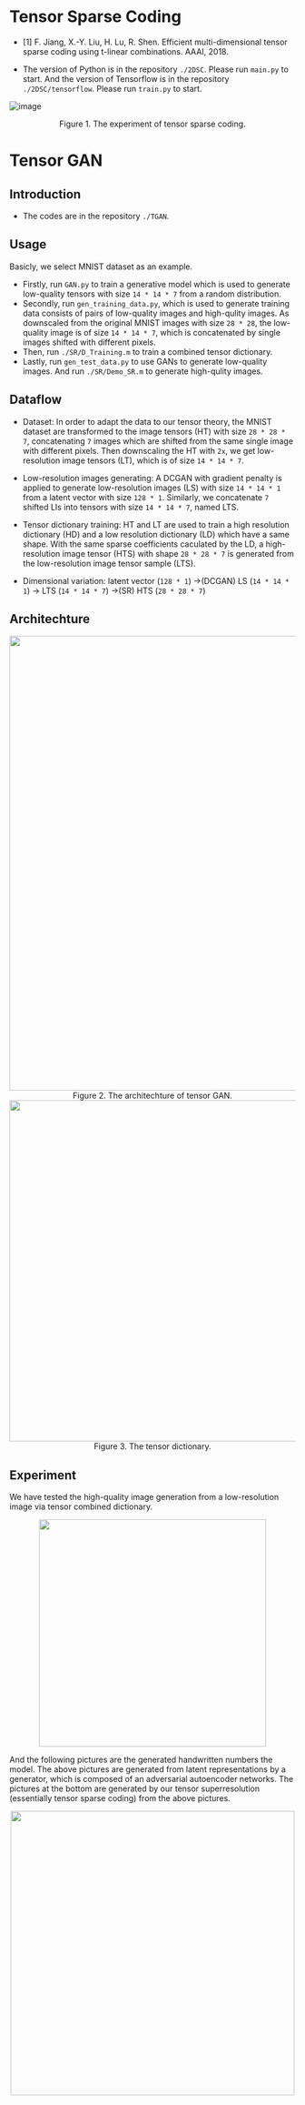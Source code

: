 # Tensor Sparse Coding

- [1] F. Jiang, X.-Y. Liu, H. Lu, R. Shen. Efficient multi-dimensional tensor sparse coding using t-linear combinations. AAAI, 2018.

- The version of Python is in the repository `./2DSC`. Please run `main.py` to start. And the version of Tensorflow is in the repository `./2DSC/tensorflow`. Please run `train.py` to start. 

![image](https://github.com/hust512/Tensor-GAN/blob/master/pics/balloon_sc_result.png)

<div align=center>Figure 1. The experiment of tensor sparse coding.</div>

# Tensor GAN

## Introduction
- The codes are in the repository `./TGAN`.

## Usage
Basicly, we select MNIST dataset as an example.
- Firstly, run `GAN.py` to train a generative model which is used to generate low-quality tensors with size `14 * 14 * 7` from a random distribution. 
- Secondly, run `gen_training_data.py`, which is used to generate training data consists of pairs of low-quality images and high-qulity images. As downscaled from the original MNIST images with size `28 * 28`, the low-quality image is of size `14 * 14 * 7`, which is concatenated by single images shifted with different pixels. 
- Then, run `./SR/D_Training.m` to train a combined tensor dictionary.
- Lastly, run `gen_test_data.py` to use GANs to generate low-quality images. And run `./SR/Demo_SR.m` to generate high-qulity images.

## Dataflow
- Dataset: In order to adapt the data to our tensor theory, the MNIST dataset are transformed to the image tensors (HT) with size `28 * 28 * 7`, concatenating `7` images which are shifted from the same single image with different pixels. Then downscaling the HT with `2x`, we get low-resolution image tensors (LT), which is of size `14 * 14 * 7`.

- Low-resolution images generating: A DCGAN with gradient penalty is applied to generate low-resolution images (LS) with size `14 * 14 * 1` from a latent vector with size `128 * 1`. Similarly, we concatenate `7` shifted LIs into tensors with size `14 * 14 * 7`, named LTS.

- Tensor dictionary training: HT and LT are used to train a high resolution dictionary (HD) and a low resolution dictionary (LD) which have a same shape. With the same sparse coefficients caculated by the LD, a high-resolution image tensor (HTS) with shape `28 * 28 * 7` is generated from the low-resolution image tensor sample (LTS). 

- Dimensional variation: latent vector (`128 * 1`) →(DCGAN) LS (`14 * 14 * 1`) → LTS (`14 * 14 * 7`) →(SR) HTS (`28 * 28 * 7`)

## Architechture
<div align=center><img width="800" src="https://github.com/hust512/Tensor-GAN/blob/master/pics/arch.jpg"/></div>

<div align=center>Figure 2. The architechture of tensor GAN.</div>

<div align=center><img width="600" src="https://github.com/hust512/Tensor-GAN/blob/master/pics/dict.png"/></div>
<div align=center> Figure 3. The tensor dictionary.</div>

## Experiment
We have tested the high-quality image generation from a low-resolution image via tensor combined dictionary.

<div align=center><img width="400" src="https://github.com/hust512/Tensor-GAN/blob/master/pics/balloons_sr_result.png"/></div>

And the following pictures are the generated handwritten numbers the model. The above pictures are generated from latent representations by a generator, which is composed of an adversarial autoencoder networks. The pictures at the bottom are generated by our tensor superresolution (essentially tensor sparse coding) from the above pictures.

<div align=center><img width="500" src="https://github.com/hust512/Tensor-GAN/blob/master/pics/mnist.png"/></div>
